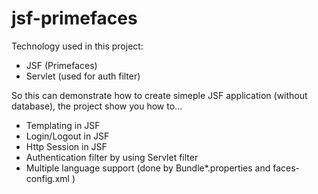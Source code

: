 # jsf-primefaces

Technology used in this project:

- JSF (Primefaces)
- Servlet (used for auth filter)

So this can demonstrate how to create simeple JSF application (without database), the project show you how to...

- Templating in JSF
- Login/Logout in JSF
- Http Session in JSF
- Authentication filter by using Servlet filter
- Multiple language support (done by Bundle*.properties and faces-config.xml )